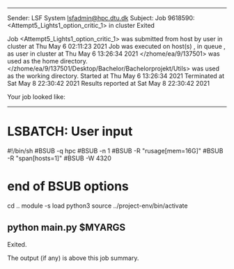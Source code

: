 
------------------------------------------------------------
Sender: LSF System <lsfadmin@hpc.dtu.dk>
Subject: Job 9618590: <Attempt5_Lights1_option_critic_1> in cluster <dcc> Exited

Job <Attempt5_Lights1_option_critic_1> was submitted from host <gbarlogin1> by user <s183914> in cluster <dcc> at Thu May  6 02:11:23 2021
Job was executed on host(s) <n-62-11-68>, in queue <hpc>, as user <s183914> in cluster <dcc> at Thu May  6 13:26:34 2021
</zhome/ea/9/137501> was used as the home directory.
</zhome/ea/9/137501/Desktop/Bachelor/Bachelorprojekt/Utils> was used as the working directory.
Started at Thu May  6 13:26:34 2021
Terminated at Sat May  8 22:30:42 2021
Results reported at Sat May  8 22:30:42 2021

Your job looked like:

------------------------------------------------------------
# LSBATCH: User input
#!/bin/sh
#BSUB -q hpc
#BSUB -n 1
#BSUB -R "rusage[mem=16G]"
#BSUB -R "span[hosts=1]"
#BSUB -W 4320
# end of BSUB options
cd ..
module -s load python3
source ../project-env/bin/activate

python main.py $MYARGS
------------------------------------------------------------

Exited.


The output (if any) is above this job summary.

